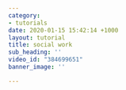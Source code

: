 ```yaml
---
category:
- tutorials
date: 2020-01-15 15:42:14 +1000
layout: tutorial
title: social work
sub_heading: ''
video_id: "384699651"
banner_image: ''

---
```

